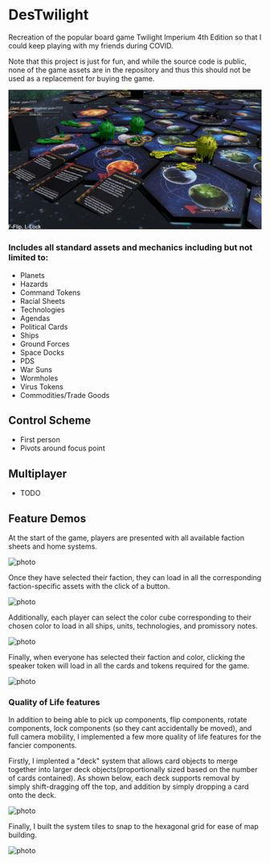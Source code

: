 # DesTwilight
Recreation of the popular board game Twilight Imperium 4th Edition so that I could keep playing with my friends during COVID.

Note that this project is just for fun, and while the source code is public, none of the game assets are in the repository and thus this should not be used as a replacement for buying the game.

![photo](https://github.com/RyanAlameddine/DesTwilight/raw/master/READMEContent/photo.png)

### Includes all standard assets and mechanics including but not limited to:
- Planets
- Hazards
- Command Tokens
- Racial Sheets
- Technologies
- Agendas
- Political Cards
- Ships
- Ground Forces
- Space Docks
- PDS
- War Suns
- Wormholes
- Virus Tokens
- Commodities/Trade Goods

## Control Scheme
- First person
- Pivots around focus point

## Multiplayer
- TODO


## Feature Demos

At the start of the game, players are presented with all available faction sheets and home systems.

![photo](https://github.com/RyanAlameddine/DesTwilight/raw/master/READMEContent/intro.gif)

Once they have selected their faction, they can load in all the corresponding faction-specific assets with the click of a button.

![photo](https://github.com/RyanAlameddine/DesTwilight/raw/master/READMEContent/faction.gif)

Additionally, each player can select the color cube corresponding to their chosen color to load in all ships, units, technologies, and promissory notes.

![photo](https://github.com/RyanAlameddine/DesTwilight/raw/master/READMEContent/red.gif)

Finally, when everyone has selected their faction and color, clicking the speaker token will load in all the cards and tokens required for the game.

![photo](https://github.com/RyanAlameddine/DesTwilight/raw/master/READMEContent/speaker.gif)

### Quality of Life features

In addition to being able to pick up components, flip components, rotate components, lock components (so they cant accidentally be moved), and full camera mobility, I implemented a few more quality of life features for the fancier components.

Firstly, I implented a "deck" system that allows card objects to merge together into larger deck objects(proportionally sized based on the number of cards contained). As shown below, each deck supports removal by simply shift-dragging off the top, and addition by simply dropping a card onto the deck.

![photo](https://github.com/RyanAlameddine/DesTwilight/raw/master/READMEContent/deck.gif)

Finally, I built the system tiles to snap to the hexagonal grid for ease of map building.

![photo](https://github.com/RyanAlameddine/DesTwilight/raw/master/READMEContent/snapping.gif)
